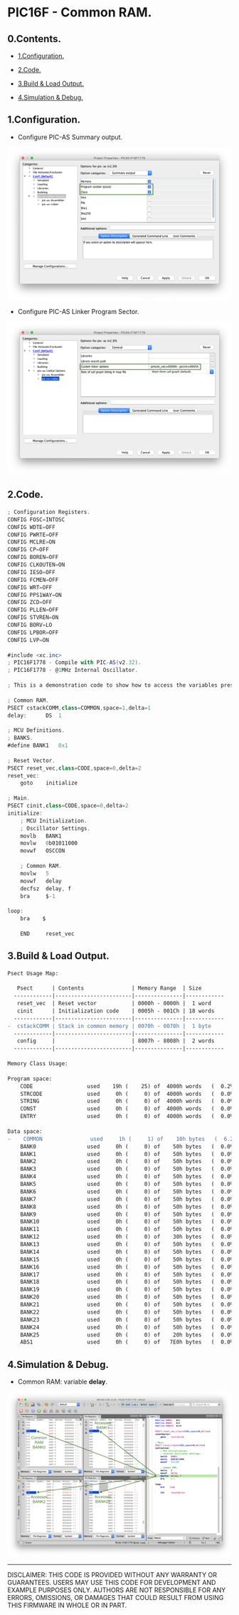 # PIC16F - Common RAM.

## 0.Contents.

- [1.Configuration.](#1configuration)

- [2.Code.](#2code)

- [3.Build & Load Output.](#3build--load-output)

- [4.Simulation & Debug.](#4simulation--debug)

## 1.Configuration.

- Configure PIC-AS Summary output.

<p align="center"><img alt="" src="./pics/picas-00.png"></p>

- Configure PIC-AS Linker Program Sector.

<p align="center"><img alt="" src="./pics/picas-01.png"></p>

## 2.Code.

```as
; Configuration Registers.
CONFIG FOSC=INTOSC
CONFIG WDTE=OFF
CONFIG PWRTE=OFF
CONFIG MCLRE=ON
CONFIG CP=OFF
CONFIG BOREN=OFF
CONFIG CLKOUTEN=ON
CONFIG IESO=OFF
CONFIG FCMEN=OFF
CONFIG WRT=OFF
CONFIG PPS1WAY=ON
CONFIG ZCD=OFF
CONFIG PLLEN=OFF
CONFIG STVREN=ON
CONFIG BORV=LO
CONFIG LPBOR=OFF
CONFIG LVP=ON

#include <xc.inc>
; PIC16F1778 - Compile with PIC-AS(v2.32).
; PIC16F1778 - @1MHz Internal Oscillator.

; This is a demonstration code to show how to access the variables present in the different Common RAM memories.

; Common RAM.
PSECT cstackCOMM,class=COMMON,space=1,delta=1
delay:	    DS  1

; MCU Definitions.
; BANKS.
#define	BANK1   0x1

; Reset Vector.
PSECT reset_vec,class=CODE,space=0,delta=2
reset_vec:
    goto    initialize

; Main.
PSECT cinit,class=CODE,space=0,delta=2
initialize:
    ; MCU Initialization.
    ; Oscillator Settings.
    movlb   BANK1
    movlw   0b01011000
    movwf   OSCCON

    ; Common RAM.
    movlw   5
    movwf   delay
    decfsz  delay, f
    bra	    $-1

loop:
    bra    $

    END	    reset_vec
```

## 3.Build & Load Output.

```diff
Psect Usage Map:

   Psect      | Contents               | Memory Range  | Size
  ------------|------------------------|---------------|------------
   reset_vec  | Reset vector           | 0000h - 0000h |  1 word   
   cinit      | Initialization code    | 0005h - 001Ch | 18 words  
  ------------|------------------------|---------------|------------
-  cstackCOMM | Stack in common memory | 0070h - 0070h |  1 byte   
  ------------|------------------------|---------------|------------
   config     |                        | 8007h - 8008h |  2 words  
  ------------|------------------------|---------------|------------

Memory Class Usage:

Program space:
    CODE                 used    19h (    25) of  4000h words   (  0.2%)
    STRCODE              used     0h (     0) of  4000h words   (  0.0%)
    STRING               used     0h (     0) of  4000h words   (  0.0%)
    CONST                used     0h (     0) of  4000h words   (  0.0%)
    ENTRY                used     0h (     0) of  4000h words   (  0.0%)

Data space:
-    COMMON               used     1h (     1) of    10h bytes   (  6.2%)
    BANK0                used     0h (     0) of    50h bytes   (  0.0%)
    BANK1                used     0h (     0) of    50h bytes   (  0.0%)
    BANK2                used     0h (     0) of    50h bytes   (  0.0%)
    BANK3                used     0h (     0) of    50h bytes   (  0.0%)
    BANK4                used     0h (     0) of    50h bytes   (  0.0%)
    BANK5                used     0h (     0) of    50h bytes   (  0.0%)
    BANK6                used     0h (     0) of    50h bytes   (  0.0%)
    BANK7                used     0h (     0) of    50h bytes   (  0.0%)
    BANK8                used     0h (     0) of    50h bytes   (  0.0%)
    BANK9                used     0h (     0) of    50h bytes   (  0.0%)
    BANK10               used     0h (     0) of    50h bytes   (  0.0%)
    BANK11               used     0h (     0) of    50h bytes   (  0.0%)
    BANK12               used     0h (     0) of    30h bytes   (  0.0%)
    BANK13               used     0h (     0) of    50h bytes   (  0.0%)
    BANK14               used     0h (     0) of    50h bytes   (  0.0%)
    BANK15               used     0h (     0) of    50h bytes   (  0.0%)
    BANK16               used     0h (     0) of    50h bytes   (  0.0%)
    BANK17               used     0h (     0) of    50h bytes   (  0.0%)
    BANK18               used     0h (     0) of    50h bytes   (  0.0%)
    BANK19               used     0h (     0) of    50h bytes   (  0.0%)
    BANK20               used     0h (     0) of    50h bytes   (  0.0%)
    BANK21               used     0h (     0) of    50h bytes   (  0.0%)
    BANK22               used     0h (     0) of    50h bytes   (  0.0%)
    BANK23               used     0h (     0) of    50h bytes   (  0.0%)
    BANK24               used     0h (     0) of    50h bytes   (  0.0%)
    BANK25               used     0h (     0) of    20h bytes   (  0.0%)
    ABS1                 used     0h (     0) of   7E0h bytes   (  0.0%)
```

## 4.Simulation & Debug.

- Common RAM: variable **delay**.

<p align="center"><img alt="" src="./pics/picas-06.png"></p>

---
DISCLAIMER: THIS CODE IS PROVIDED WITHOUT ANY WARRANTY OR GUARANTEES.
USERS MAY USE THIS CODE FOR DEVELOPMENT AND EXAMPLE PURPOSES ONLY.
AUTHORS ARE NOT RESPONSIBLE FOR ANY ERRORS, OMISSIONS, OR DAMAGES THAT COULD
RESULT FROM USING THIS FIRMWARE IN WHOLE OR IN PART.
